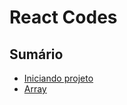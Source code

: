 # React Codes

## Sumário

- [Iniciando projeto](https://github.com/systemboys/React_Codes/tree/main/Iniciando%20projeto#react-codes--iniciando-projeto "Iniciando projeto")
- [Array](https://github.com/systemboys/React_Codes/tree/main/Array#react-codes--arrays "Array")

